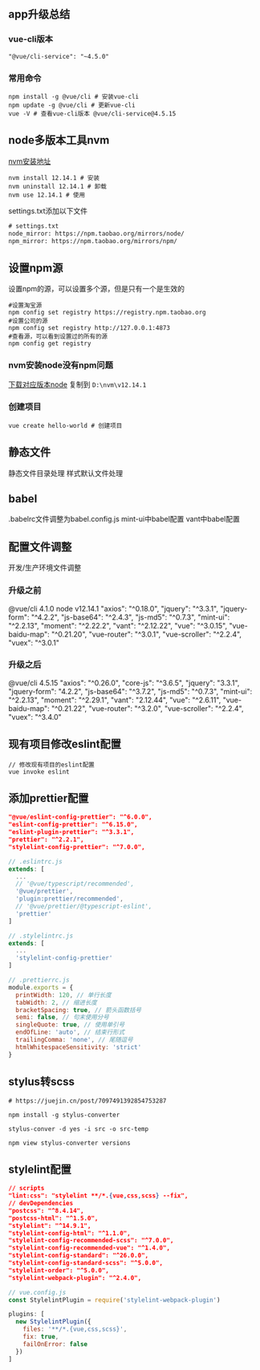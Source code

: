 ## app升级总结
### vue-cli版本
`"@vue/cli-service": "~4.5.0"`

### 常用命令
```shell
npm install -g @vue/cli # 安装vue-cli
npm update -g @vue/cli # 更新vue-cli
vue -V # 查看vue-cli版本 @vue/cli-service@4.5.15
```

## node多版本工具nvm
[nvm安装地址](https://github.com/coreybutler/nvm-windows/releases)
```shell
nvm install 12.14.1 # 安装
nvm uninstall 12.14.1 # 卸载
nvm use 12.14.1 # 使用
```
settings.txt添加以下文件
```txt
# settings.txt
node_mirror: https://npm.taobao.org/mirrors/node/
npm_mirror: https://npm.taobao.org/mirrors/npm/
```

## 设置npm源
设置npm的源，可以设置多个源，但是只有一个是生效的
```shell
#设置淘宝源
npm config set registry https://registry.npm.taobao.org
#设置公司的源
npm config set registry http://127.0.0.1:4873
#查看源，可以看到设置过的所有的源
npm config get registry
```

### nvm安装node没有npm问题
[下载对应版本node](https://nodejs.org/download/release/) 复制到 `D:\nvm\v12.14.1`

### 创建项目
```shell
vue create hello-world # 创建项目
```
## 静态文件
静态文件目录处理
样式默认文件处理

## babel
.babelrc文件调整为babel.config.js
mint-ui中babel配置
vant中babel配置

## 配置文件调整
开发/生产环境文件调整

### 升级之前
@vue/cli 4.1.0
node v12.14.1
"axios": "^0.18.0",
"jquery": "^3.3.1",
"jquery-form": "^4.2.2",
"js-base64": "^2.4.3",
"js-md5": "^0.7.3",
"mint-ui": "^2.2.13",
"moment": "^2.22.2",
"vant": "^2.12.22",
"vue": "^3.0.15",
"vue-baidu-map": "^0.21.20",
"vue-router": "^3.0.1",
"vue-scroller": "^2.2.4",
"vuex": "^3.0.1"

### 升级之后
@vue/cli 4.5.15
"axios": "^0.26.0",
"core-js": "^3.6.5",
"jquery": "3.3.1",
"jquery-form": "4.2.2",
"js-base64": "^3.7.2",
"js-md5": "^0.7.3",
"mint-ui": "^2.2.13",
"moment": "^2.29.1",
"vant": "2.12.44",
"vue": "^2.6.11",
"vue-baidu-map": "^0.21.22",
"vue-router": "^3.2.0",
"vue-scroller": "^2.2.4",
"vuex": "^3.4.0"

## 现有项目修改eslint配置
```shell
// 修改现有项目的eslint配置
vue invoke eslint
```

## 添加prettier配置
```json
"@vue/eslint-config-prettier": "^6.0.0",
"eslint-config-prettier": "^6.15.0",
"eslint-plugin-prettier": "^3.3.1",
"prettier": "^2.2.1",
"stylelint-config-prettier": "^7.0.0",
```
```js
// .eslintrc.js
extends: [
  ...
  // '@vue/typescript/recommended',
  '@vue/prettier',
  'plugin:prettier/recommended',
  // '@vue/prettier/@typescript-eslint',
  'prettier'
]

// .stylelintrc.js
extends: [
  ...
  'stylelint-config-prettier'
]

// .prettierrc.js
module.exports = {
  printWidth: 120, // 单行长度
  tabWidth: 2, // 缩进长度
  bracketSpacing: true, // 箭头函数括号
  semi: false, // 句末使用分号
  singleQuote: true, // 使用单引号
  endOfLine: 'auto', // 结束行形式
  trailingComma: 'none', // 尾随逗号
  htmlWhitespaceSensitivity: 'strict'
}
```

## stylus转scss
```shell
# https://juejin.cn/post/7097491392854753287

npm install -g stylus-converter

stylus-conver -d yes -i src -o src-temp

npm view stylus-converter versions

```

## stylelint配置
```json
// scripts
"lint:css": "stylelint **/*.{vue,css,scss} --fix",
// devDependencies
"postcss": "^8.4.14",
"postcss-html": "^1.5.0",
"stylelint": "^14.9.1",
"stylelint-config-html": "^1.1.0",
"stylelint-config-recommended-scss": "^7.0.0",
"stylelint-config-recommended-vue": "^1.4.0",
"stylelint-config-standard": "^26.0.0",
"stylelint-config-standard-scss": "^5.0.0",
"stylelint-order": "^5.0.0",
"stylelint-webpack-plugin": "^2.4.0",
```

```js
// vue.config.js
const StylelintPlugin = require('stylelint-webpack-plugin')

plugins: [
  new StylelintPlugin({
    files: '**/*.{vue,css,scss}',
    fix: true,
    failOnError: false
  })
]
```
